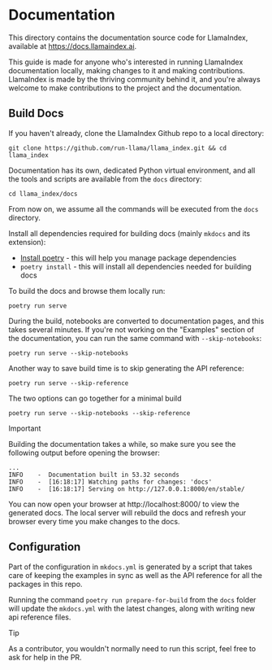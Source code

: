 # Documentation

This directory contains the documentation source code for LlamaIndex, available at https://docs.llamaindex.ai.

This guide is made for anyone who's interested in running LlamaIndex documentation locally,
making changes to it and making contributions. LlamaIndex is made by the thriving community
behind it, and you're always welcome to make contributions to the project and the
documentation.

## Build Docs

If you haven't already, clone the LlamaIndex Github repo to a local directory:

```
git clone https://github.com/run-llama/llama_index.git && cd llama_index
```

Documentation has its own, dedicated Python virtual environment, and all the tools and scripts are available from the
`docs` directory:

```
cd llama_index/docs
```

From now on, we assume all the commands will be executed from the `docs` directory.

Install all dependencies required for building docs (mainly `mkdocs` and its extension):

- [Install poetry](https://python-poetry.org/docs/#installation) - this will help you manage package dependencies
- `poetry install` - this will install all dependencies needed for building docs

To build the docs and browse them locally run:

```
poetry run serve
```

During the build, notebooks are converted to documentation pages, and this takes several minutes. If you're not
working on the "Examples" section of the documentation, you can run the same command with `--skip-notebooks`:

```
poetry run serve --skip-notebooks
```

Another way to save build time is to skip generating the API reference:

```
poetry run serve --skip-reference
```

The two options can go together for a minimal build

```
poetry run serve --skip-notebooks --skip-reference
```

> [!IMPORTANT]
> Building the documentation takes a while, so make sure you see the following output before opening the browser:
>
> ```
> ...
> INFO    -  Documentation built in 53.32 seconds
> INFO    -  [16:18:17] Watching paths for changes: 'docs'
> INFO    -  [16:18:17] Serving on http://127.0.0.1:8000/en/stable/
> ```

You can now open your browser at http://localhost:8000/ to view the generated docs. The local server will rebuild the
docs and refresh your browser every time you make changes to the docs.

## Configuration

Part of the configuration in `mkdocs.yml` is generated by a script that takes care of keeping the examples in sync as
well as the API reference for all the packages in this repo.

Running the command `poetry run prepare-for-build` from the `docs` folder will update the `mkdocs.yml` with the latest
changes, along with writing new api reference files.

> [!TIP]
> As a contributor, you wouldn't normally need to run this script, feel free to ask for help in the PR.
